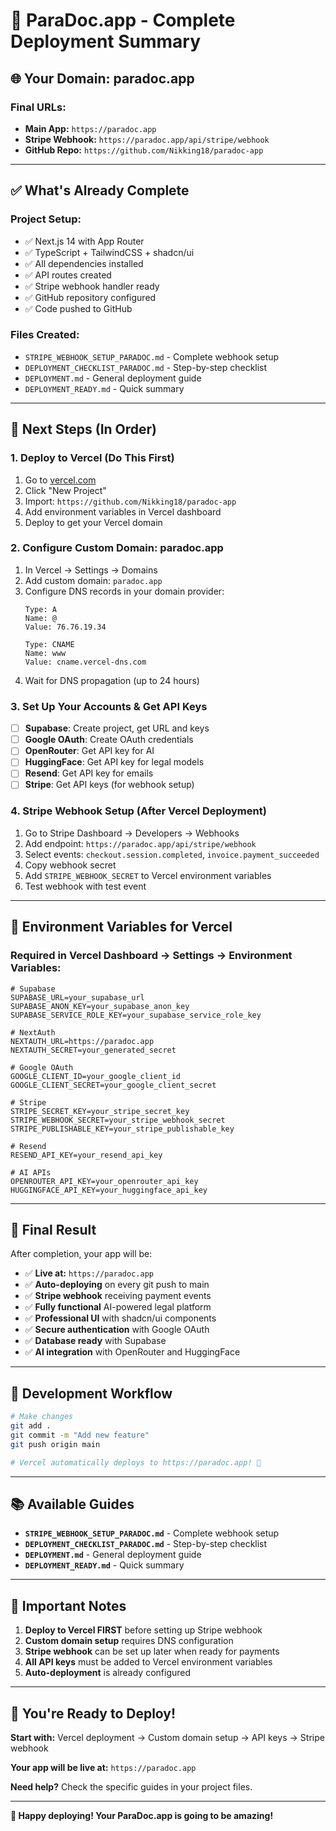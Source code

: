 # 🚀 **ParaDoc.app - Complete Deployment Summary**

## 🌐 **Your Domain: paradoc.app**

### **Final URLs:**
- **Main App:** `https://paradoc.app`
- **Stripe Webhook:** `https://paradoc.app/api/stripe/webhook`
- **GitHub Repo:** `https://github.com/Nikking18/paradoc-app`

---

## ✅ **What's Already Complete**

### **Project Setup:**
- ✅ Next.js 14 with App Router
- ✅ TypeScript + TailwindCSS + shadcn/ui
- ✅ All dependencies installed
- ✅ API routes created
- ✅ Stripe webhook handler ready
- ✅ GitHub repository configured
- ✅ Code pushed to GitHub

### **Files Created:**
- `STRIPE_WEBHOOK_SETUP_PARADOC.md` - Complete webhook setup
- `DEPLOYMENT_CHECKLIST_PARADOC.md` - Step-by-step checklist
- `DEPLOYMENT.md` - General deployment guide
- `DEPLOYMENT_READY.md` - Quick summary

---

## 🚀 **Next Steps (In Order)**

### **1. Deploy to Vercel (Do This First)**
1. Go to [vercel.com](https://vercel.com)
2. Click "New Project"
3. Import: `https://github.com/Nikking18/paradoc-app`
4. Add environment variables in Vercel dashboard
5. Deploy to get your Vercel domain

### **2. Configure Custom Domain: paradoc.app**
1. In Vercel → Settings → Domains
2. Add custom domain: `paradoc.app`
3. Configure DNS records in your domain provider:
   ```
   Type: A
   Name: @
   Value: 76.76.19.34
   
   Type: CNAME
   Name: www
   Value: cname.vercel-dns.com
   ```
4. Wait for DNS propagation (up to 24 hours)

### **3. Set Up Your Accounts & Get API Keys**
- [ ] **Supabase**: Create project, get URL and keys
- [ ] **Google OAuth**: Create OAuth credentials
- [ ] **OpenRouter**: Get API key for AI
- [ ] **HuggingFace**: Get API key for legal models
- [ ] **Resend**: Get API key for emails
- [ ] **Stripe**: Get API keys (for webhook setup)

### **4. Stripe Webhook Setup (After Vercel Deployment)**
1. Go to Stripe Dashboard → Developers → Webhooks
2. Add endpoint: `https://paradoc.app/api/stripe/webhook`
3. Select events: `checkout.session.completed`, `invoice.payment_succeeded`
4. Copy webhook secret
5. Add `STRIPE_WEBHOOK_SECRET` to Vercel environment variables
6. Test webhook with test event

---

## 🔑 **Environment Variables for Vercel**

### **Required in Vercel Dashboard → Settings → Environment Variables:**

```env
# Supabase
SUPABASE_URL=your_supabase_url
SUPABASE_ANON_KEY=your_supabase_anon_key
SUPABASE_SERVICE_ROLE_KEY=your_supabase_service_role_key

# NextAuth
NEXTAUTH_URL=https://paradoc.app
NEXTAUTH_SECRET=your_generated_secret

# Google OAuth
GOOGLE_CLIENT_ID=your_google_client_id
GOOGLE_CLIENT_SECRET=your_google_client_secret

# Stripe
STRIPE_SECRET_KEY=your_stripe_secret_key
STRIPE_WEBHOOK_SECRET=your_stripe_webhook_secret
STRIPE_PUBLISHABLE_KEY=your_stripe_publishable_key

# Resend
RESEND_API_KEY=your_resend_api_key

# AI APIs
OPENROUTER_API_KEY=your_openrouter_api_key
HUGGINGFACE_API_KEY=your_huggingface_api_key
```

---

## 🎯 **Final Result**

After completion, your app will be:
- ✅ **Live at:** `https://paradoc.app`
- ✅ **Auto-deploying** on every git push to main
- ✅ **Stripe webhook** receiving payment events
- ✅ **Fully functional** AI-powered legal platform
- ✅ **Professional UI** with shadcn/ui components
- ✅ **Secure authentication** with Google OAuth
- ✅ **Database ready** with Supabase
- ✅ **AI integration** with OpenRouter and HuggingFace

---

## 🔄 **Development Workflow**

```bash
# Make changes
git add .
git commit -m "Add new feature"
git push origin main

# Vercel automatically deploys to https://paradoc.app! 🚀
```

---

## 📚 **Available Guides**

- **`STRIPE_WEBHOOK_SETUP_PARADOC.md`** - Complete webhook setup
- **`DEPLOYMENT_CHECKLIST_PARADOC.md`** - Step-by-step checklist
- **`DEPLOYMENT.md`** - General deployment guide
- **`DEPLOYMENT_READY.md`** - Quick summary

---

## 🚨 **Important Notes**

1. **Deploy to Vercel FIRST** before setting up Stripe webhook
2. **Custom domain setup** requires DNS configuration
3. **Stripe webhook** can be set up later when ready for payments
4. **All API keys** must be added to Vercel environment variables
5. **Auto-deployment** is already configured

---

## 🎉 **You're Ready to Deploy!**

**Start with:** Vercel deployment → Custom domain setup → API keys → Stripe webhook

**Your app will be live at:** `https://paradoc.app`

**Need help?** Check the specific guides in your project files.

---

**🚀 Happy deploying! Your ParaDoc.app is going to be amazing!**
